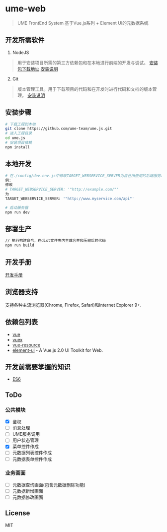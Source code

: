 # ume-web

> UME FrontEnd System
基于Vue.js系列 + Element UI的元数据系统

## 开发所需软件

1. NodeJS
> 用于安装项目所需的第三方依赖包和在本地进行前端的开发与调试。
[安装包下载地址](https://nodejs.org/zh-cn/download/)
[安装说明](http://www.runoob.com/nodejs/nodejs-install-setup.html)

2. Git
> 版本管理工具。用于下载项目的代码和在开发时进行代码和文档的版本管理。
[安装说明](https://git-scm.com/book/zh/v2/%E8%B5%B7%E6%AD%A5-%E5%AE%89%E8%A3%85-Git)

## 安装步骤
``` bash
# 下载工程到本地
git clone https://github.com/ume-team/ume.js.git
# 进入工程目录
cd ume.js
# 安装项目依赖
npm install
```

## 本地开发
``` bash
# 在./config/dev.env.js中修改TARGET_WEBSERVICE_SERVER为自己所使用的后端服务地址
例:
修改
# TARGET_WEBSERVICE_SERVER: '"http://example.com/"'
为
TARGET_WEBSERVICE_SERVER: '"http://www.myservice.com/api"'

# 启动服务器
npm run dev
```

## 部署生产
``` bash
// 执行构建命令，在dist文件夹内生成合并和压缩后的代码
npm run build
```

## 开发手册
[开发手册](https://github.com/bluejfox/ume.js/blob/master/doc/GUIDE.md)

## 浏览器支持
支持各种主流浏览器(Chrome, Firefox, Safari)和Internet Explorer 9+.

## 依赖包列表
* [vue](https://github.com/vuejs/vue)
* [vuex](https://github.com/vuejs/vuex)
* [vue-resource](https://github.com/pagekit/vue-resource)
* [element-ui](https://github.com/ElemeFE/element) - A Vue.js 2.0 UI Toolkit for Web.

## 开发前需要掌握的知识
* [ES6](http://es6.ruanyifeng.com/)

## ToDo

### 公共模块
- [X] 鉴权
- [ ] 消息处理
- [ ] UME服务调用
- [ ] 用户状态管理
- [X] 菜单控件作成
- [ ] 元数据列表控件作成
- [ ] 元数据表单控件作成

### 业务画面
- [ ] 元数据查询画面(包含元数据删除功能)
- [ ] 元数据新增画面
- [ ] 元数据修改画面

## License
MIT
